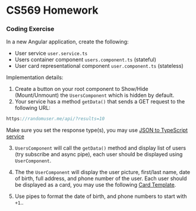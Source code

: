 # CS569 Homework 
### Coding Exercise
In a new Angular application, create the following:  
  
  * User service `user.service.ts`
  * Users container component `users.component.ts` (stateful)
  * User card representational component `user.component.ts` (stateless)
  
Implementation details:  
1. Create a button on your root component to Show/Hide (Mount/Unmount) the `UsersComponent` which is hidden by default. 
2. Your service has a method `getData()` that sends a GET request to the following URL:
```js
https://randomuser.me/api/?results=10
```
Make sure you set the response type(s), you may use [JSON to TypeScript service](https://transform.tools/json-to-typescript)
  
3. `UsersComponent` will call the `getData()` method and display list of users (try subscribe and async pipe), each user should be displayed using `UserComponent`. 
4. The the `UserComponent` will display the user picture, first/last name, date of birth, full address, and phone number of the user. Each user should be displayed as a card, you may use the following [Card Template](https://www.w3schools.com/howto/howto_css_cards.asp).

5. Use pipes to format the date of birth, and phone numbers to start with `+1`..

